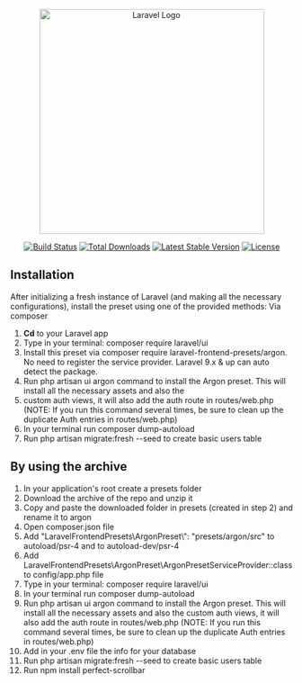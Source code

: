 <p align="center"><a href="https://laravel.com" target="_blank"><img src="https://raw.githubusercontent.com/laravel/art/master/logo-lockup/5%20SVG/2%20CMYK/1%20Full%20Color/laravel-logolockup-cmyk-red.svg" width="400" alt="Laravel Logo"></a></p>

<p align="center">
<a href="https://travis-ci.org/laravel/framework"><img src="https://travis-ci.org/laravel/framework.svg" alt="Build Status"></a>
<a href="https://packagist.org/packages/laravel/framework"><img src="https://img.shields.io/packagist/dt/laravel/framework" alt="Total Downloads"></a>
<a href="https://packagist.org/packages/laravel/framework"><img src="https://img.shields.io/packagist/v/laravel/framework" alt="Latest Stable Version"></a>
<a href="https://packagist.org/packages/laravel/framework"><img src="https://img.shields.io/packagist/l/laravel/framework" alt="License"></a>
</p>


## Installation

After initializing a fresh instance of Laravel (and making all the necessary configurations), install the preset using one of the provided methods:
Via composer

1. **Cd** to your Laravel app
2. Type in your terminal: composer require laravel/ui
3. Install this preset via composer require laravel-frontend-presets/argon. No need to register the service provider. Laravel 9.x & up can auto detect the package.
4. Run php artisan ui argon command to install the Argon preset. This will install all the necessary assets and also the 
5. custom auth views, it will also add the auth route in routes/web.php (NOTE: If you run this command several times, be sure to clean up the duplicate Auth entries in routes/web.php)
6. In your terminal run composer dump-autoload
7. Run php artisan migrate:fresh --seed to create basic users table


## By using the archive

1. In your application's root create a presets folder
2. Download the archive of the repo and unzip it
3. Copy and paste the downloaded folder in presets (created in step 2) and rename it to argon
4. Open composer.json file
5. Add "LaravelFrontendPresets\\ArgonPreset\\": "presets/argon/src" to autoload/psr-4 and to autoload-dev/psr-4
6. Add LaravelFrontendPresets\ArgonPreset\ArgonPresetServiceProvider::class to config/app.php file
7. Type in your terminal: composer require laravel/ui
8. In your terminal run composer dump-autoload
9. Run php artisan ui argon command to install the Argon preset. This will install all the necessary assets and also the custom auth views, it will also add the auth route in routes/web.php (NOTE: If you run this command several times, be sure to clean up the duplicate Auth entries in routes/web.php)
10. Add in your .env file the info for your database
11. Run php artisan migrate:fresh --seed to create basic users table
12. Run npm install perfect-scrollbar

